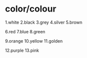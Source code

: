 # color/colour





1.white
2.black
3.grey
4.silver
5.brown

6.red
7.blue
8.green

9.orange
10.yellow
11.golden

12.purple
13.pink


